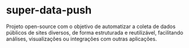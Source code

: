 # super-data-push
Projeto open-source com o objetivo de automatizar a coleta de dados públicos de sites diversos, de forma estruturada e reutilizável, facilitando análises, visualizações ou integrações com outras aplicações.
